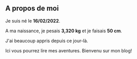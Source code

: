<!--
---
date:        2022-02-16
---
-->

## A propos de moi

Je suis né le **16/02/2022**. 

A ma naissance, je pesais **3,320 kg** et je faisais **50 cm**.

J'ai beaucoup appris depuis ce jour-là. 

Ici vous pourrez lire mes aventures. Bienvenu sur mon blog!